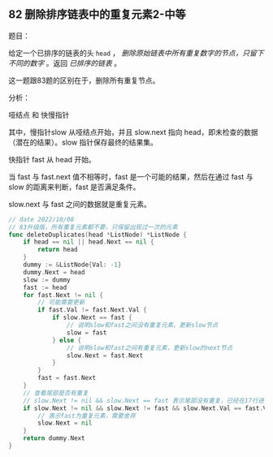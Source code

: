 ## 82 删除排序链表中的重复元素2-中等

题目：

给定一个已排序的链表的头 `head` ， *删除原始链表中所有重复数字的节点，只留下不同的数字* 。返回 *已排序的链表* 。

这一题跟83题的区别在于，删除所有重复节点。



分析：

哑结点 和 快慢指针

其中，慢指针slow 从哑结点开始，并且 slow.next 指向 head，即未检查的数据（潜在的结果）。slow 指针保存最终的结果集。

快指针 fast 从 head 开始。

当 fast 与 fast.next 值不相等时，fast 是一个可能的结果，然后在通过 fast 与 slow 的距离来判断，fast 是否满足条件。

slow.next 与 fast 之间的数据就是重复元素。

```go
// date 2022/10/08
// 83升级版，所有重复元素都不要，只保留出现过一次的元素
func deleteDuplicates(head *ListNode) *ListNode {
    if head == nil || head.Next == nil {
        return head
    }
    dummy := &ListNode{Val: -1}
    dummy.Next = head
    slow := dummy
    fast := head
    for fast.Next != nil {
        // 可能需要更新
        if fast.Val != fast.Next.Val {
            if slow.Next == fast {
                // 说明slow和fast之间没有重复元素，更新slow节点
                slow = fast
            } else {
                // 说明slow和fast之间有重复元素，更新slow的next节点
                slow.Next = fast.Next
            }
        }
        fast = fast.Next
    }
    // 查看尾部是否有重复
    // slow.Next != nil && slow.Next == fast 表示尾部没有重复，已经在17行进行更新了
    if slow.Next != nil && slow.Next != fast && slow.Next.Val == fast.Val {
        // 表示fast为重复元素，需要舍弃
        slow.Next = nil
    }
    return dummy.Next
}
```
